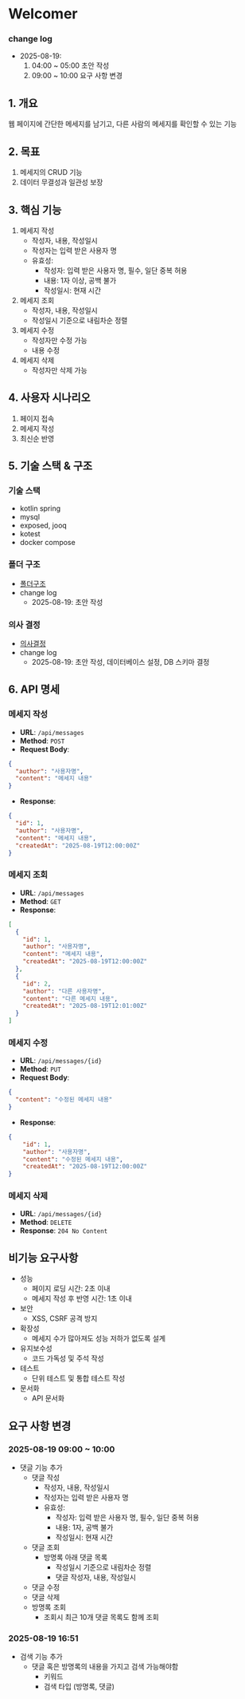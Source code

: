 # Welcomer

### change log
- 2025-08-19: 
  1. 04:00 ~ 05:00 초안 작성
  2. 09:00 ~ 10:00 요구 사항 변경  

## 1. 개요
웹 페이지에 간단한 메세지를 남기고, 다른 사람의 메세지를 확인할 수 있는 기능

## 2. 목표
1. 메세지의 CRUD 기능
2. 데이터 무결성과 일관성 보장

## 3. 핵심 기능
1. 메세지 작성
   - 작성자, 내용, 작성일시
   - 작성자는 입력 받은 사용자 명
   - 유효성:
       - 작성자: 입력 받은 사용자 명, 필수, 일단 중복 허용
       - 내용: 1자 이상, 공백 불가
       - 작성일시: 현재 시간
2. 메세지 조회
   - 작성자, 내용, 작성일시
   - 작성일시 기준으로 내림차순 정렬
3. 메세지 수정
   - 작성자만 수정 가능
   - 내용 수정
4. 메세지 삭제
   - 작성자만 삭제 가능

## 4. 사용자 시나리오
1. 페이지 접속
2. 메세지 작성
3. 최신순 반영

## 5. 기술 스택 & 구조
### 기술 스택
- kotlin spring
- mysql
- exposed, jooq
- kotest
- docker compose
### 폴더 구조
- [폴더구조](./folder-structure.md)
- change log
  - 2025-08-19: 초안 작성

### 의사 결정
- [의사결정](./decisions.md)
- change log
  - 2025-08-19: 초안 작성, 데이터베이스 설정, DB 스키마 결정

## 6. API 명세
### 메세지 작성
- **URL**: `/api/messages`
- **Method**: `POST`
- **Request Body**:
```json
{
  "author": "사용자명",
  "content": "메세지 내용"
}   
```
- **Response**:
```json
{
  "id": 1,
  "author": "사용자명",
  "content": "메세지 내용",
  "createdAt": "2025-08-19T12:00:00Z"
}
```
### 메세지 조회
- **URL**: `/api/messages`
- **Method**: `GET`
- **Response**:
```json
[
  {
    "id": 1,
    "author": "사용자명",
    "content": "메세지 내용",
    "createdAt": "2025-08-19T12:00:00Z"
  },
  {
    "id": 2,
    "author": "다른 사용자명",
    "content": "다른 메세지 내용",
    "createdAt": "2025-08-19T12:01:00Z"
  }
]
```
### 메세지 수정
- **URL**: `/api/messages/{id}`
- **Method**: `PUT`
- **Request Body**:
```json
{
  "content": "수정된 메세지 내용"
}
```
- **Response**:
```json
{
    "id": 1,
    "author": "사용자명",
    "content": "수정된 메세지 내용",
    "createdAt": "2025-08-19T12:00:00Z"
}
```
### 메세지 삭제
- **URL**: `/api/messages/{id}`
- **Method**: `DELETE`
- **Response**: `204 No Content`

## 비기능 요구사항
- 성능
  - 페이지 로딩 시간: 2초 이내
  - 메세지 작성 후 반영 시간: 1초 이내
- 보안
  - XSS, CSRF 공격 방지
- 확장성
  - 메세지 수가 많아져도 성능 저하가 없도록 설계
- 유지보수성
  - 코드 가독성 및 주석 작성
- 테스트
  - 단위 테스트 및 통합 테스트 작성
- 문서화
  - API 문서화

## 요구 사항 변경
### 2025-08-19 09:00 ~ 10:00
- 댓글 기능 추가
  - 댓글 작성
    - 작성자, 내용, 작성일시
    - 작성자는 입력 받은 사용자 명
    - 유효성:
      - 작성자: 입력 받은 사용자 명, 필수, 일단 중복 허용
      - 내용: 1자, 공백 불가
      - 작성일시: 현재 시간
  - 댓글 조회
    - 방명록 아래 댓글 목록
      - 작성일시 기준으로 내림차순 정렬
      - 댓글 작성자, 내용, 작성일시
  - 댓글 수정
  - 댓글 삭제
  - 방명록 조회
      - 조회시 최근 10개 댓글 목록도 함께 조회
### 2025-08-19 16:51
- 검색 기능 추가
    - 댓글 혹은 방명록의 내용을 가지고 검색 가능해야함
        - 키워드
        - 검색 타입 (방명록, 댓글)
